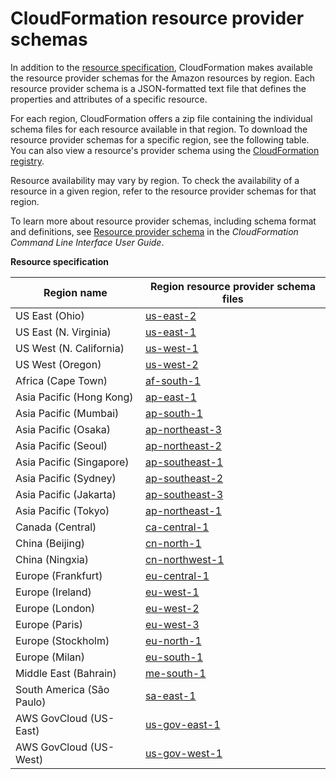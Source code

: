 # CloudFormation resource provider schemas<a name="resource-type-schemas"></a>

In addition to the [resource specification](https://docs.aws.amazon.com/AWSCloudFormation/latest/UserGuide/cfn-resource-specification.html), CloudFormation makes available the resource provider schemas for the Amazon resources by region\. Each resource provider schema is a JSON\-formatted text file that defines the properties and attributes of a specific resource\.

For each region, CloudFormation offers a zip file containing the individual schema files for each resource available in that region\. To download the resource provider schemas for a specific region, see the following table\. You can also view a resource's provider schema using the [CloudFormation registry](https://docs.aws.amazon.com/AWSCloudFormation/latest/UserGuide/registry.html)\.

Resource availability may vary by region\. To check the availability of a resource in a given region, refer to the resource provider schemas for that region\.

To learn more about resource provider schemas, including schema format and definitions, see [Resource provider schema](https://docs.aws.amazon.com/cloudformation-cli/latest/userguide/resource-type-schema.html) in the *CloudFormation Command Line Interface User Guide*\.


**Resource specification**  

|  Region name  |  Region resource provider schema files  | 
| --- | --- | 
|  US East \(Ohio\)  |  [us\-east\-2](https://schema.cloudformation.us-east-2.amazonaws.com/CloudformationSchema.zip)  | 
|  US East \(N\. Virginia\)  |  [us\-east\-1](https://schema.cloudformation.us-east-1.amazonaws.com/CloudformationSchema.zip)  | 
|  US West \(N\. California\)  |  [us\-west\-1](https://schema.cloudformation.us-west-1.amazonaws.com/CloudformationSchema.zip)  | 
|  US West \(Oregon\)  |  [us\-west\-2](https://schema.cloudformation.us-west-2.amazonaws.com/CloudformationSchema.zip)  | 
|  Africa \(Cape Town\)  |  [af\-south\-1](https://schema.cloudformation.af-south-1.amazonaws.com/CloudformationSchema.zip)  | 
|  Asia Pacific \(Hong Kong\)  |  [ap\-east\-1](https://schema.cloudformation.ap-east-1.amazonaws.com/CloudformationSchema.zip)  | 
|  Asia Pacific \(Mumbai\)  |  [ap\-south\-1](https://schema.cloudformation.ap-south-1.amazonaws.com/CloudformationSchema.zip)  | 
|  Asia Pacific \(Osaka\)  |  [ap\-northeast\-3](https://schema.cloudformation.ap-northeast-3.amazonaws.com/CloudformationSchema.zip)  | 
|  Asia Pacific \(Seoul\)  |  [ap\-northeast\-2](https://schema.cloudformation.ap-northeast-2.amazonaws.com/CloudformationSchema.zip)  | 
|  Asia Pacific \(Singapore\)  |  [ap\-southeast\-1](https://schema.cloudformation.ap-southeast-1.amazonaws.com/CloudformationSchema.zip)  | 
|  Asia Pacific \(Sydney\)  |  [ap\-southeast\-2](https://schema.cloudformation.ap-southeast-2.amazonaws.com/CloudformationSchema.zip)  | 
|  Asia Pacific \(Jakarta\)  |  [ap\-southeast\-3](https://schema.cloudformation.ap-southeast-3.amazonaws.com/CloudformationSchema.zip)  | 
|  Asia Pacific \(Tokyo\)  |  [ap\-northeast\-1](https://schema.cloudformation.ap-northeast-1.amazonaws.com/CloudformationSchema.zip)  | 
|  Canada \(Central\)  |  [ca\-central\-1](https://schema.cloudformation.ca-central-1.amazonaws.com/CloudformationSchema.zip)  | 
|  China \(Beijing\)  |  [cn\-north\-1](https://schema.cloudformation.cn-north-1.amazonaws.com.cn/CloudformationSchema.zip)  | 
|  China \(Ningxia\)  |  [cn\-northwest\-1](https://schema.cloudformation.cn-northwest-1.amazonaws.com.cn/CloudformationSchema.zip)  | 
|  Europe \(Frankfurt\)  |  [eu\-central\-1](https://schema.cloudformation.eu-central-1.amazonaws.com/CloudformationSchema.zip)  | 
|  Europe \(Ireland\)  |  [eu\-west\-1](https://schema.cloudformation.eu-west-1.amazonaws.com/CloudformationSchema.zip)  | 
|  Europe \(London\)  |  [eu\-west\-2](https://schema.cloudformation.eu-west-2.amazonaws.com/CloudformationSchema.zip)  | 
|  Europe \(Paris\)  |  [eu\-west\-3](https://schema.cloudformation.eu-west-3.amazonaws.com/CloudformationSchema.zip)  | 
|  Europe \(Stockholm\)  |  [eu\-north\-1](https://schema.cloudformation.eu-north-1.amazonaws.com/CloudformationSchema.zip)  | 
|  Europe \(Milan\)  |  [eu\-south\-1](https://schema.cloudformation.eu-south-1.amazonaws.com/CloudformationSchema.zip)  | 
|  Middle East \(Bahrain\)  |  [me\-south\-1](https://schema.cloudformation.me-south-1.amazonaws.com/CloudformationSchema.zip)  | 
|  South America \(São Paulo\)  |  [sa\-east\-1](https://schema.cloudformation.sa-east-1.amazonaws.com/CloudformationSchema.zip)  | 
|  AWS GovCloud \(US\-East\)  |  [us\-gov\-east\-1](https://schema.cloudformation.us-gov-east-1.amazonaws.com/CloudformationSchema.zip)  | 
|  AWS GovCloud \(US\-West\)  |  [us\-gov\-west\-1](https://schema.cloudformation.us-gov-west-1.amazonaws.com/CloudformationSchema.zip)  | 